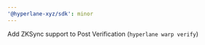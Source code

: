 ```yaml
---
'@hyperlane-xyz/sdk': minor
---
```


Add ZKSync support to Post Verification (`hyperlane warp verify`)

